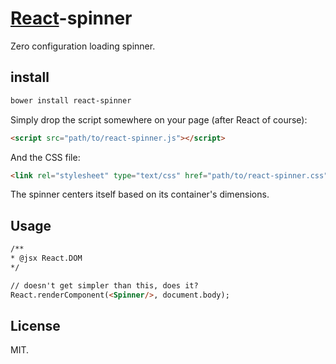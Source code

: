 # [React](http://facebook.github.io/react/)-spinner

Zero configuration loading spinner.

## install

```sh
bower install react-spinner
```

Simply drop the script somewhere on your page (after React of course):

```html
<script src="path/to/react-spinner.js"></script>
```

And the CSS file:

```html
<link rel="stylesheet" type="text/css" href="path/to/react-spinner.css">
```

The spinner centers itself based on its container's dimensions.

## Usage

```html
/**
* @jsx React.DOM
*/

// doesn't get simpler than this, does it?
React.renderComponent(<Spinner/>, document.body);
```

## License

MIT.
